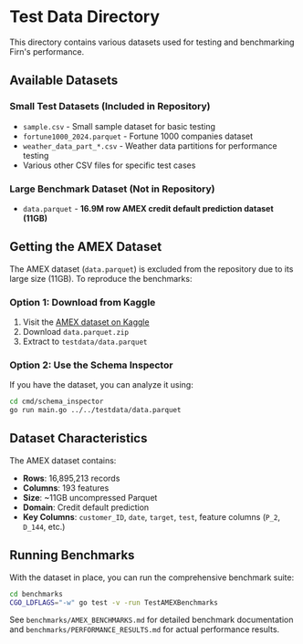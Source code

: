 # Test Data Directory

This directory contains various datasets used for testing and benchmarking Firn's performance.

## Available Datasets

### Small Test Datasets (Included in Repository)
- `sample.csv` - Small sample dataset for basic testing
- `fortune1000_2024.parquet` - Fortune 1000 companies dataset
- `weather_data_part_*.csv` - Weather data partitions for performance testing
- Various other CSV files for specific test cases

### Large Benchmark Dataset (Not in Repository)
- `data.parquet` - **16.9M row AMEX credit default prediction dataset (11GB)**

## Getting the AMEX Dataset

The AMEX dataset (`data.parquet`) is excluded from the repository due to its large size (11GB). To reproduce the benchmarks:

### Option 1: Download from Kaggle
1. Visit the [AMEX dataset on Kaggle](https://www.kaggle.com/datasets/jtbontinck/amex-parquet-file)
2. Download `data.parquet.zip`
3. Extract to `testdata/data.parquet`

### Option 2: Use the Schema Inspector
If you have the dataset, you can analyze it using:
```bash
cd cmd/schema_inspector
go run main.go ../../testdata/data.parquet
```

## Dataset Characteristics

The AMEX dataset contains:
- **Rows**: 16,895,213 records
- **Columns**: 193 features
- **Size**: ~11GB uncompressed Parquet
- **Domain**: Credit default prediction
- **Key Columns**: `customer_ID`, `date`, `target`, `test`, feature columns (`P_2`, `D_144`, etc.)

## Running Benchmarks

With the dataset in place, you can run the comprehensive benchmark suite:
```bash
cd benchmarks
CGO_LDFLAGS="-w" go test -v -run TestAMEXBenchmarks
```

See `benchmarks/AMEX_BENCHMARKS.md` for detailed benchmark documentation and `benchmarks/PERFORMANCE_RESULTS.md` for actual performance results.
